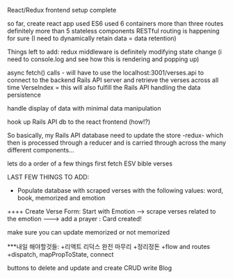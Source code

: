 React/Redux frontend setup complete

so far,
create react app used
ES6 used
6 containers
more than three routes
definitely more than 5 stateless components
RESTful routing is happening for sure (I need to dynamically retain data = data retention)

Things left to add:
redux middleware is definitely modifying state change (i need to console.log and see how this is rendering and popping up)

async fetch() calls - will have to use the localhost:3001/verses.api to connect to the backend Rails API server and retrieve the verses across all time VerseIndex
 = this will also fulfill the Rails API handling the data persistence

handle display of data with minimal data manipulation

hook up Rails API db to the react frontend (how!?)

So basically, my Rails API database need to update the store -redux- which then is processed through a reducer and is carried through across the many different components...

lets do a order of a few things
first fetch ESV bible verses

LAST FEW THINGS TO ADD:

+ Populate database with scraped verses with the following values: word, book, memorized and emotion

++++ Create Verse Form:
Start with Emotion --> scrape verses related to the emotion ---> add a prayer : Card created!

make sure you can update memorized or not memorized

***내일 해야할것들:
+리액트 리덕스 완전 마무리
+정리정돈
+flow and routes
+dispatch, mapPropToState, connect

buttons to delete and update and create
CRUD
write Blog
